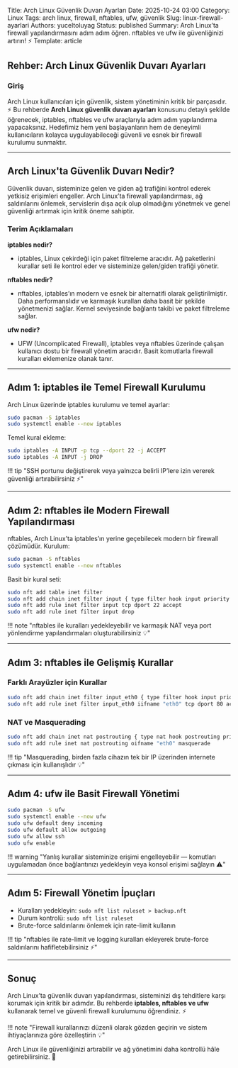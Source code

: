Title: Arch Linux Güvenlik Duvarı Ayarları
Date: 2025-10-24 03:00
Category: Linux
Tags: arch linux, firewall, nftables, ufw, güvenlik
Slug: linux-firewall-ayarlari
Authors: yuceltoluyag
Status: published
Summary: Arch Linux’ta firewall yapılandırmasını adım adım öğren. nftables ve ufw ile güvenliğinizi artırın! ⚡
Template: article

## Rehber: Arch Linux Güvenlik Duvarı Ayarları

### Giriş

Arch Linux kullanıcıları için güvenlik, sistem yönetiminin kritik bir parçasıdır. ⚡ Bu rehberde **Arch Linux güvenlik duvarı ayarları** konusunu detaylı şekilde öğrenecek, iptables, nftables ve ufw araçlarıyla adım adım yapılandırma yapacaksınız. Hedefimiz hem yeni başlayanların hem de deneyimli kullanıcıların kolayca uygulayabileceği güvenli ve esnek bir firewall kurulumu sunmaktır.

---

## Arch Linux'ta Güvenlik Duvarı Nedir?

Güvenlik duvarı, sisteminize gelen ve giden ağ trafiğini kontrol ederek yetkisiz erişimleri engeller. Arch Linux’ta firewall yapılandırması, ağ saldırılarını önlemek, servislerin dışa açık olup olmadığını yönetmek ve genel güvenliği artırmak için kritik öneme sahiptir.

### Terim Açıklamaları

**iptables nedir?**

- iptables, Linux çekirdeği için paket filtreleme aracıdır. Ağ paketlerini kurallar seti ile kontrol eder ve sisteminize gelen/giden trafiği yönetir.

**nftables nedir?**

- nftables, iptables’ın modern ve esnek bir alternatifi olarak geliştirilmiştir. Daha performanslıdır ve karmaşık kuralları daha basit bir şekilde yönetmenizi sağlar. Kernel seviyesinde bağlantı takibi ve paket filtreleme sağlar.

**ufw nedir?**

- UFW (Uncomplicated Firewall), iptables veya nftables üzerinde çalışan kullanıcı dostu bir firewall yönetim aracıdır. Basit komutlarla firewall kuralları eklemenize olanak tanır.

---

## Adım 1: iptables ile Temel Firewall Kurulumu

Arch Linux üzerinde iptables kurulumu ve temel ayarlar:

```bash
sudo pacman -S iptables
sudo systemctl enable --now iptables
```

Temel kural ekleme:

```bash
sudo iptables -A INPUT -p tcp --dport 22 -j ACCEPT
sudo iptables -A INPUT -j DROP
```

!!! tip "SSH portunu değiştirerek veya yalnızca belirli IP’lere izin vererek güvenliği artırabilirsiniz ⚡"

---

## Adım 2: nftables ile Modern Firewall Yapılandırması

nftables, Arch Linux’ta iptables’ın yerine geçebilecek modern bir firewall çözümüdür. Kurulum:

```bash
sudo pacman -S nftables
sudo systemctl enable --now nftables
```

Basit bir kural seti:

```bash
sudo nft add table inet filter
sudo nft add chain inet filter input { type filter hook input priority 0 \; }
sudo nft add rule inet filter input tcp dport 22 accept
sudo nft add rule inet filter input drop
```

!!! note "nftables ile kuralları yedekleyebilir ve karmaşık NAT veya port yönlendirme yapılandırmaları oluşturabilirsiniz 💡"

---

## Adım 3: nftables ile Gelişmiş Kurallar

### Farklı Arayüzler için Kurallar

```bash
sudo nft add chain inet filter input_eth0 { type filter hook input priority 0 \; }
sudo nft add rule inet filter input_eth0 iifname "eth0" tcp dport 80 accept
```

### NAT ve Masquerading

```bash
sudo nft add chain inet nat postrouting { type nat hook postrouting priority 100 \; }
sudo nft add rule inet nat postrouting oifname "eth0" masquerade
```

!!! tip "Masquerading, birden fazla cihazın tek bir IP üzerinden internete çıkması için kullanışlıdır 💡"

---

## Adım 4: ufw ile Basit Firewall Yönetimi

```bash
sudo pacman -S ufw
sudo systemctl enable --now ufw
sudo ufw default deny incoming
sudo ufw default allow outgoing
sudo ufw allow ssh
sudo ufw enable
```

!!! warning "Yanlış kurallar sisteminize erişimi engelleyebilir — komutları uygulamadan önce bağlantınızı yedekleyin veya konsol erişimi sağlayın ⚠️"

---

## Adım 5: Firewall Yönetim İpuçları

- Kuralları yedekleyin: `sudo nft list ruleset > backup.nft`
- Durum kontrolü: `sudo nft list ruleset`
- Brute-force saldırılarını önlemek için rate-limit kullanın

!!! tip "nftables ile rate-limit ve logging kuralları ekleyerek brute-force saldırılarını hafifletebilirsiniz ⚡"

---

## Sonuç

Arch Linux’ta güvenlik duvarı yapılandırması, sisteminizi dış tehditlere karşı korumak için kritik bir adımdır. Bu rehberde **iptables, nftables ve ufw** kullanarak temel ve güvenli firewall kurulumunu öğrendiniz. ⚡

!!! note "Firewall kurallarınızı düzenli olarak gözden geçirin ve sistem ihtiyaçlarınıza göre özelleştirin 💡"

Arch Linux ile güvenliğinizi artırabilir ve ağ yönetimini daha kontrollü hâle getirebilirsiniz. 🚀
